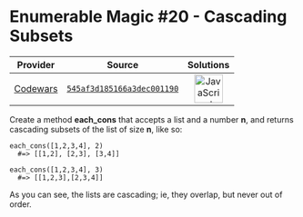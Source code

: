 [_metadata_:generated]: - "true"

# Enumerable Magic #20 - Cascading Subsets

<!-- INFO TABLE BEGIN -->

| Provider                                        | Source                                                                               | Solutions                                                                                                                                                    |
| :---------------------------------------------: | :----------------------------------------------------------------------------------: | :----------------------------------------------------------------------------------------------------------------------------------------------------------: |
| [Codewars](../../../docs/providers/Codewars.md) | [`545af3d185166a3dec001190`](https://www.codewars.com/kata/545af3d185166a3dec001190) | [<img src="https://res.cloudinary.com/rascaltwo/image/upload/v1631924076/javascript_ehszr7.svg" alt="JavaScript" title="JavaScript" width="50" />](solve.js) |

<!-- INFO TABLE END -->

Create a method **each_cons** that accepts a list and a number **n**, and returns cascading subsets of the list of size **n**, like so:

    each_cons([1,2,3,4], 2)
      #=> [[1,2], [2,3], [3,4]]
    
    each_cons([1,2,3,4], 3)
      #=> [[1,2,3],[2,3,4]]
      
As you can see, the lists are cascading; ie, they overlap, but never out of order.
